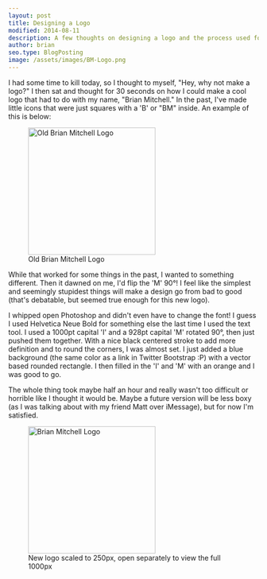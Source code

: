 ```yaml
---
layout: post
title: Designing a Logo
modified: 2014-08-11
description: A few thoughts on designing a logo and the process used for Brian Mitchell's new logo
author: brian
seo.type: BlogPosting
image: /assets/images/BM-Logo.png
---
```


I had some time to kill today, so I thought to myself, "Hey, why not make a logo?" I then sat and thought for 30 seconds on how I could make a cool logo that had to do with my name, "Brian Mitchell." In the past, I've made little icons that were just squares with a 'B' or "BM" inside. An example of this is below:

<figure>
    <img data-src="/assets/images/old-BM-logo.png" alt="Old Brian Mitchell Logo" height="256" width="256" uk-img data-proofer-ignore>
    <figcaption>Old Brian Mitchell Logo</figcaption>
</figure>

While that worked for some things in the past, I wanted to something different. Then it dawned on me, I'd flip the 'M' 90&deg;! I feel like the simplest and seemingly stupidest things will make a design go from bad to good (that's debatable, but seemed true enough for this new logo).

I whipped open Photoshop and didn't even have to change the font! I guess I used Helvetica Neue Bold for something else the last time I used the text tool. I used a 1000pt capital 'I' and a 928pt capital 'M' rotated 90&deg;, then just pushed them together. With a nice black centered stroke to add more definition and to round the corners, I was almost set. I just added a blue background (the same color as a link in Twitter Bootstrap :P) with a vector based rounded rectangle. I then filled in the 'I' and 'M' with an orange and I was good to go.

The whole thing took maybe half an hour and really wasn't too difficult or horrible like I thought it would be. Maybe a future version will be less boxy (as I was talking about with my friend Matt over iMessage), but for now I'm satisfied.

<figure>
    <img data-src="/assets/images/BM-Logo.png" alt="Brian Mitchell Logo" title="Brian Mitchell Logo" height="256" width="256" uk-img data-proofer-ignore>
    <figcaption>New logo scaled to 250px, open separately to view the full 1000px</figcaption>
</figure>
